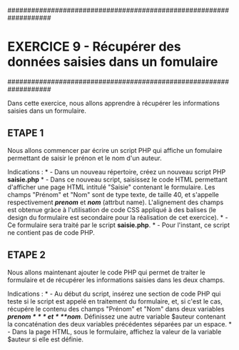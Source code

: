 ###################################################################
#   EXERCICE 9 - Récupérer des données saisies dans un fomulaire  #
###################################################################

Dans cette exercice, nous allons apprendre à récupérer les informations saisies dans un formulaire.

## ETAPE 1

Nous allons commencer par écrire un script PHP qui affiche un fomulaire permettant de saisir le prénon et le nom d'un auteur.

Indications : 
    * - Dans un nouveau répertoire, créez un nouveau script PHP **saisie.php**
    * - Dans ce nouveau script, saisissez le code HTML permettant d'afficher une page HTML intitulé "Saisie" contenant le formulaire. Les champs "Prénom" et "Nom" sont de type texte, de taille 40, et s'appelle respectivement ***prenom*** et ***nom*** (attrbut name). L'alignement des champs est obtenue gràce à l'utilisation de code CSS appliqué à des balises <label> (le design du formulaire est secondaire pour la réalisation de cet exercice). 
    * - Ce formulaire sera traité par le script **saisie.php**. 
    * - Pour l'instant, ce script ne contient pas de code PHP.

    
## ETAPE 2

Nous allons maintenant ajouter le code PHP qui permet de traiter le formulaire et de récupérer les informations saisies dans les deux champs.

Indications : 
    * - Au début du script, insérez une section de code PHP qui teste si le script est appelé en traitement du formulaire, et, si c'est le cas, récupére le contenu des champs "Prénom" et "Nom" dans deux  variables ***$prenom*** et ***$nom***. Définissez une autre  variable $auteur contenant la concaténation des deux variables précédentes séparées par un espace.
    * - Dans la page HTML, sous le formulaire, affichez la valeur de la variable $auteur si elle est définie.
